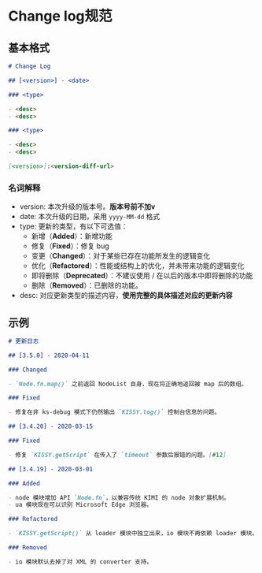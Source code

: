 # Change log规范

## 基本格式

```markdown
# Change Log

## [<version>] - <date>

### <type>

- <desc>
- <desc>

### <type>

- <desc>
- <desc>

[<version>]:<version-diff-url>
```

### 名词解释

- version: 本次升级的版本号。**版本号前不加v**
- date: 本次升级的日期，采用 `yyyy-MM-dd` 格式
- type: 更新的类型，有以下可选值：
	- 新增（**Added**）：新增功能
	- 修复（**Fixed**）：修复 bug
	- 变更（**Changed**）：对于某些已存在功能所发生的逻辑变化
	- 优化（**Refactored**）：性能或结构上的优化，并未带来功能的逻辑变化
	- 即将删除（**Deprecated**）：不建议使用 / 在以后的版本中即将删除的功能
	- 删除（**Removed**）：已删除的功能。
- desc: 对应更新类型的描述内容，**使用完整的具体描述对应的更新内容**

## 示例

```markdown
# 更新日志

## [3.5.0] - 2020-04-11

### Changed

- `Node.fn.map()` 之前返回 NodeList 自身，现在将正确地返回被 map 后的数组。

### Fixed

- 修复在非 ks-debug 模式下仍然输出 `KISSY.log()` 控制台信息的问题。

## [3.4.20] - 2020-03-15

### Fixed

- 修复 `KISSY.getScript` 在传入了 `timeout` 参数后报错的问题。[#12]

## [3.4.19] - 2020-03-01

### Added

- node 模块增加 API `Node.fn`，以兼容传统 KIMI 的 node 对象扩展机制。
- ua 模块现在可以识别 Microsoft Edge 浏览器。

### Refactored

- `KISSY.getScript()` 从 loader 模块中独立出来，io 模块不再依赖 loader 模块。

### Removed

- io 模块默认去掉了对 XML 的 converter 支持。
```



